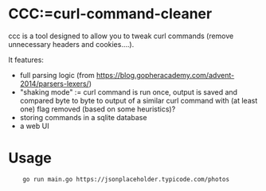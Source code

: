 # CCC:=curl-command-cleaner

ccc is a tool designed to allow you to tweak curl commands (remove unnecessary headers and cookies....).

It features:

* full parsing logic (from https://blog.gopheracademy.com/advent-2014/parsers-lexers/)
* "shaking mode" := curl command is run once, output is saved and compared byte to byte to output of a similar curl command with (at least one) flag removed (based on some heuristics)?
* storing commands in a sqlite database
* a web UI

# Usage

```bash
    go run main.go https://jsonplaceholder.typicode.com/photos
```


